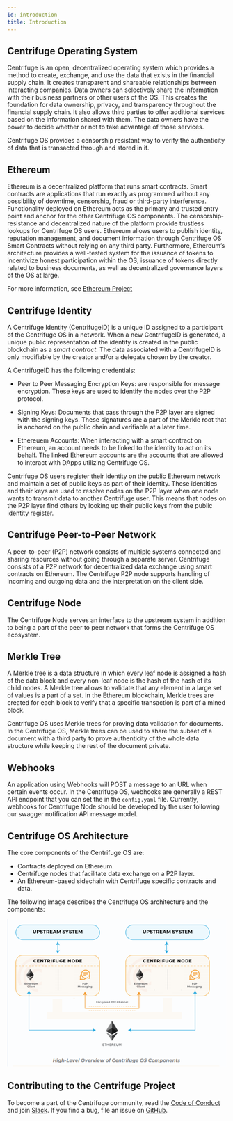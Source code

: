 ```yaml
---
id: introduction
title: Introduction
---
```


## Centrifuge Operating System

Centrifuge is an open, decentralized operating system which provides a method to create, exchange, and use the data that exists in the financial supply chain. It creates transparent and shareable relationships between interacting companies. Data owners can selectively share the information with their business partners or other users of the OS. This creates the foundation for data ownership, privacy, and transparency throughout the financial supply chain. It also allows third parties to offer additional services based on the information shared with them. The data owners have the power to decide whether or not to take advantage of those services.

Centrifuge OS provides a censorship resistant way to verify the authenticity of data that is transacted through and stored in it.

## Ethereum

Ethereum is a decentralized platform that runs smart contracts. Smart contracts are applications that run exactly as programmed without any possibility of downtime, censorship, fraud or third-party interference. Functionality deployed on Ethereum acts as the primary and trusted entry point and anchor for the other Centrifuge OS components. The censorship­ resistance and decentralized nature of the platform provide trustless lookups for Centrifuge OS users. Ethereum allows users to publish identity, reputation management, and document information through Centrifuge OS Smart Contracts without relying on any third party. Furthermore, Ethereum’s architecture provides a well-tested system for the issuance of
tokens to incentivize honest participation within the OS, issuance of tokens directly related to business documents, as well as decentralized governance layers of the OS at large.

For more information, see [Ethereum Project](https://www.ethereum.org/)

## Centrifuge Identity

A Centrifuge Identity (CentrifugeID) is a unique ID assigned to a participant of the Centrifuge OS in a network. When a new CentrifugeID is generated, a unique public representation of the identity is created in the public blockchain as a _smart contract_. The data associated with a CentrifugeID is only modifiable by the creator and/or a delegate chosen by the creator.

A CentrifugeID has the following credentials:

* Peer to Peer Messaging Encryption Keys: are responsible for message encryption. These keys are used to identify the nodes over the P2P protocol.

* Signing Keys: Documents that pass through the P2P layer are signed with the signing keys. These signatures are a part of the Merkle root that is anchored on the public chain and verifiable at a later time.

* Ethereuem Accounts: When interacting with a smart contract on Ethereum, an account needs to be linked to the identity to act on its behalf. The linked Ethereum accounts are the accounts that are allowed to interact with DApps utilizing Centrifuge OS.

Centrifuge OS users register their identity on the public Ethereum network and
maintain a set of public keys as part of their identity. These identities and their keys are used to resolve nodes on the P2P layer when one node wants to transmit data to
another Centrifuge user. This means that nodes on the P2P layer find others by
looking up their public keys from the public identity register.

## Centrifuge Peer-to-Peer Network

A peer-to-peer (P2P) network consists of multiple systems connected and sharing resources without going through a separate server. Centrifuge consists of a P2P network for decentralized data exchange using smart contracts on Ethereum. The Centrifuge P2P node supports handling of incoming and outgoing data  and the interpretation on the client side.

## Centrifuge Node

The Centrifuge Node serves an interface to the upstream system in addition to being a part of the peer to peer network that forms the Centrifuge OS ecosystem.<!-- (Need more information here).-->
<!---
## Centrifuge Sidechain

The Centrifuge sidechain is a public Ethereum-based blockchain that deploys proof-of-authority consensus algorithm. The collaborators operating on the sidechain are voted in or out based on a token curated registry (TCR) located on the Ethereum mainnet.
--->
## Merkle Tree

A Merkle tree is a data structure in which every leaf node is assigned a hash of the data block and every non-leaf node is the hash of the hash of its child nodes. A Merkle tree allows to validate that any element in a large set of values is a part of a set. In the Ethereum blockchain, Merkle trees are created for each block to verify that a specific transaction is part of a mined block.

Centrifuge OS uses Merkle trees for proving data validation for documents. In the Centrifuge OS, Merkle trees can be used to share the subset of a document with a third party to prove authenticity of the whole data structure while keeping the rest of the document private.

## Webhooks

An application using Webhooks will POST a message to an URL when certain events occur. In the Centrifuge OS, webhooks are generally a REST API endpoint that you can set the in the `config.yaml` file. Currently, webhooks for Centrifuge Node should be developed by the user following our swagger notification API message model.

## Centrifuge OS Architecture

The core components of the Centrifuge OS are:

* Contracts deployed on Ethereum.
* Centrifuge nodes that facilitate data exchange on a P2P layer.
* An Ethereum-based sidechain with Centrifuge specific contracts and data.

The following image describes the Centrifuge OS architecture and the components:

![High-Level Components of the Centrifuge OS](CentrifugeComponents.png)


## Contributing to the Centrifuge Project
To become a part of the Centrifuge community, read the [Code of Conduct](https://developer.centrifuge.io/docs/further-reading/code-of-conduct) and join [Slack](https://centrifuge-io.slack.com/). If you find a bug, file an issue on [GitHub](https://github.com/centrifuge/go-centrifuge/issues).
